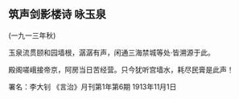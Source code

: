 ## 筑声剑影楼诗 咏玉泉

(一九一三年秋)

玉泉流贯颐和园墙根，潺潺有声，闲通三海禁城等处·皆溯源于此。

殿阁嗟峨接帝京，阿房当日苦经营。只今犹听宫墙水，耗尽民膏是此声！

署名：李大钊
《言治》月刊第1年第6期
1913年11月1日

